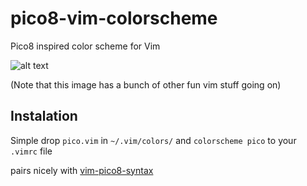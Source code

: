 # pico8-vim-colorscheme
Pico8 inspired color scheme for Vim

![alt text](https://github.com/BordenJardine/pico8-vim-colorscheme/raw/master/picovim.png "pico8-vim-colorscheme screen shot")

(Note that this image has a bunch of other fun vim stuff going on)

## Instalation
Simple drop `pico.vim` in `~/.vim/colors/` and `colorscheme pico` to your `.vimrc` file

pairs nicely with [vim-pico8-syntax](https://github.com/justinj/vim-pico8-syntax)
